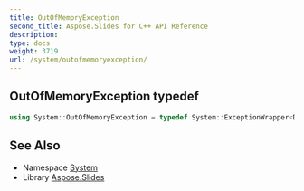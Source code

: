 ```yaml
---
title: OutOfMemoryException
second_title: Aspose.Slides for C++ API Reference
description: 
type: docs
weight: 3719
url: /system/outofmemoryexception/
---
```

## OutOfMemoryException typedef




```cpp
using System::OutOfMemoryException = typedef System::ExceptionWrapper<Details_OutOfMemoryException >
```

## See Also

* Namespace [System](../)
* Library [Aspose.Slides](../../)